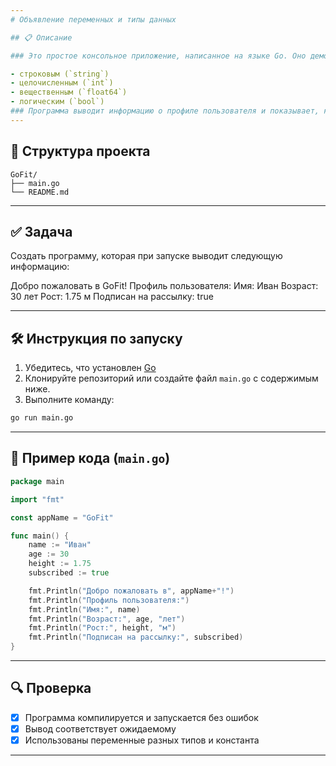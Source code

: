 ```yaml
---
# Объявление переменных и типы данных

## 📋 Описание

### Это простое консольное приложение, написанное на языке Go. Оно демонстрирует работу с базовыми типами данных:

- строковым (`string`)
- целочисленным (`int`)
- вещественным (`float64`)
- логическим (`bool`)
### Программа выводит информацию о профиле пользователя и показывает, как объявлять переменные и константы в Go.
---
```


## 📁 Структура проекта

```
GoFit/
├── main.go
└── README.md
```

---

## ✅ Задача

Создать программу, которая при запуске выводит следующую информацию:

Добро пожаловать в GoFit!
Профиль пользователя:
Имя: Иван
Возраст: 30 лет
Рост: 1.75 м
Подписан на рассылку: true

---

## 🛠 Инструкция по запуску

1. Убедитесь, что установлен [Go](https://golang.org/dl/)
2. Клонируйте репозиторий или создайте файл `main.go` с содержимым ниже.
3. Выполните команду:

```bash
go run main.go
```

---

## 📄 Пример кода (`main.go`)

```go
package main

import "fmt"

const appName = "GoFit"

func main() {
    name := "Иван"
    age := 30
    height := 1.75
    subscribed := true

    fmt.Println("Добро пожаловать в", appName+"!")
    fmt.Println("Профиль пользователя:")
    fmt.Println("Имя:", name)
    fmt.Println("Возраст:", age, "лет")
    fmt.Println("Рост:", height, "м")
    fmt.Println("Подписан на рассылку:", subscribed)
}
```

---

## 🔍 Проверка

- [x] Программа компилируется и запускается без ошибок
- [x] Вывод соответствует ожидаемому
- [x] Использованы переменные разных типов и константа

---
